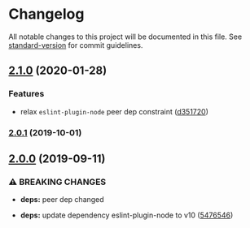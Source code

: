 # Changelog

All notable changes to this project will be documented in this file. See [standard-version](https://github.com/conventional-changelog/standard-version) for commit guidelines.

## [2.1.0](https://github.com/CrowdStrike/eslint-config-crowdstrike-node/compare/v2.0.1...v2.1.0) (2020-01-28)


### Features

* relax `eslint-plugin-node` peer dep constraint ([d351720](https://github.com/CrowdStrike/eslint-config-crowdstrike-node/commit/d351720e3ea2a65c3f7ed522581ffa3f008c7fb0))

### [2.0.1](https://github.com/CrowdStrike/eslint-config-crowdstrike-node/compare/v2.0.0...v2.0.1) (2019-10-01)

## [2.0.0](https://github.com/CrowdStrike/eslint-config-crowdstrike-node/compare/v1.0.0...v2.0.0) (2019-09-11)


### ⚠ BREAKING CHANGES

* **deps:** peer dep changed

* **deps:** update dependency eslint-plugin-node to v10 ([5476546](https://github.com/CrowdStrike/eslint-config-crowdstrike-node/commit/5476546))
